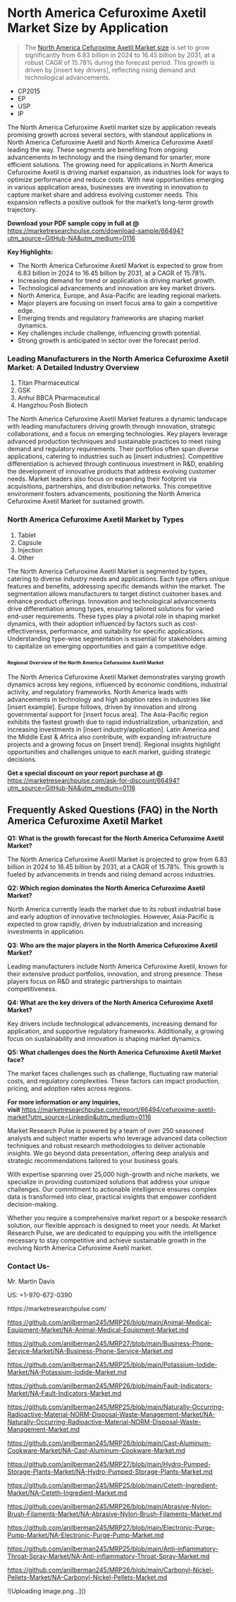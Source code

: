 <h1>North America Cefuroxime Axetil Market&nbsp;Size by Application</h1><blockquote><p>The <a href="https://marketresearchpulse.com/download-sample/66494?utm_source=GitHub-NA&amp;utm_medium=0116">North America Cefuroxime Axetil Market size</a> is set to grow significantly from 6.83 billion in 2024 to 16.45 billion by 2031, at a robust CAGR of 15.78% during the forecast period. This growth is driven by [insert key drivers], reflecting rising demand and technological advancements.</p></blockquote><ul><li>CP2015<li> EP<li> USP<li> IP</li></ul><p>The North America Cefuroxime Axetil market size by application reveals promising growth across several sectors, with standout applications in North America Cefuroxime Axetil and North America Cefuroxime Axetil leading the way. These segments are benefiting from ongoing advancements in technology and the rising demand for smarter, more efficient solutions. The growing need for applications in North America Cefuroxime Axetil is driving market expansion, as industries look for ways to optimize performance and reduce costs. With new opportunities emerging in various application areas, businesses are investing in innovation to capture market share and address evolving customer needs. This expansion reflects a positive outlook for the market’s long-term growth trajectory.</p><p><strong>Download your PDF sample copy in full at @ </strong><a href="https://marketresearchpulse.com/download-sample/66494?utm_source=GitHub-NA&amp;utm_medium=0116">https://marketresearchpulse.com/download-sample/66494?utm_source=GitHub-NA&amp;utm_medium=0116</a></p><p><strong>Key Highlights: </strong></p><ul><li>The North America Cefuroxime Axetil Market is expected to grow from 6.83 billion in 2024 to 16.45 billion by 2031, at a CAGR of 15.78%.</li><li>Increasing demand for trend or application is driving market growth.</li><li>Technological advancements and innovation are key market drivers.</li><li>North America, Europe, and Asia-Pacific are leading regional markets.</li><li>Major players are focusing on insert focus area to gain a competitive edge.</li><li>Emerging trends and regulatory frameworks are shaping market dynamics.</li><li>Key challenges include challenge, influencing growth potential.</li><li>Strong growth is anticipated in sector over the forecast period.</li></ul><h3>Leading Manufacturers in the North America Cefuroxime Axetil Market: A Detailed Industry Overview</h3><ol><li>Titan Pharmaceutical</li><li>GSK</li><li>Anhui BBCA Pharmaceutical</li><li>Hangzhou Posh Biotech</li></ol><div class="flex max-w-full flex-col flex-grow"><div class="min-h-8 text-message flex w-full flex-col items-end gap-2 whitespace-normal break-words [.text-message+&amp;]:mt-5" dir="auto" data-message-author-role="assistant" data-message-id="fd8432e4-4910-450d-b182-61b7bfb0a01f" data-message-model-slug="gpt-4o"><div class="flex w-full flex-col gap-1 empty:hidden first:pt-[3px]"><div class="markdown prose w-full break-words dark:prose-invert light"><p>The North America Cefuroxime Axetil Market features a dynamic landscape with leading manufacturers driving growth through innovation, strategic collaborations, and a focus on emerging technologies. Key players leverage advanced production techniques and sustainable practices to meet rising demand and regulatory requirements. Their portfolios often span diverse applications, catering to industries such as [insert industries]. Competitive differentiation is achieved through continuous investment in R&amp;D, enabling the development of innovative products that address evolving customer needs. Market leaders also focus on expanding their footprint via acquisitions, partnerships, and distribution networks. This competitive environment fosters advancements, positioning the North America Cefuroxime Axetil Market for sustained growth.</p></div></div></div></div><h3>North America Cefuroxime Axetil Market by Types</h3><ol><li>Tablet<li> Capsule<li> Injection<li> Other</li></ol><div class="flex max-w-full flex-col flex-grow"><div class="min-h-8 text-message flex w-full flex-col items-end gap-2 whitespace-normal break-words [.text-message+&amp;]:mt-5" dir="auto" data-message-author-role="assistant" data-message-id="084470be-0bb7-4664-bddf-5156b4f41249" data-message-model-slug="gpt-4o-mini"><div class="flex w-full flex-col gap-1 empty:hidden first:pt-[3px]"><div class="markdown prose w-full break-words dark:prose-invert light"><p>The North America Cefuroxime Axetil Market is segmented by types, catering to diverse industry needs and applications. Each type offers unique features and benefits, addressing specific demands within the market. The segmentation allows manufacturers to target distinct customer bases and enhance product offerings. Innovation and technological advancements drive differentiation among types, ensuring tailored solutions for varied end-user requirements. These types play a pivotal role in shaping market dynamics, with their adoption influenced by factors such as cost-effectiveness, performance, and suitability for specific applications. Understanding type-wise segmentation is essential for stakeholders aiming to capitalize on emerging opportunities and gain a competitive edge.</p></div></div></div></div><h3><span style="font-size: 11px;">Regional Overview of the North America Cefuroxime Axetil Market</span></h3><div class="flex max-w-full flex-col flex-grow"><div class="min-h-8 text-message flex w-full flex-col items-end gap-2 whitespace-normal break-words [.text-message+&amp;]:mt-5" dir="auto" data-message-author-role="assistant" data-message-id="e9038762-ce64-4e30-91c9-9bd413514231" data-message-model-slug="gpt-4o-mini"><div class="flex w-full flex-col gap-1 empty:hidden first:pt-[3px]"><div class="markdown prose w-full break-words dark:prose-invert light"><p>The North America Cefuroxime Axetil Market demonstrates varying growth dynamics across key regions, influenced by economic conditions, industrial activity, and regulatory frameworks. North America leads with advancements in technology and high adoption rates in industries like [insert example]. Europe follows, driven by innovation and strong governmental support for [insert focus area]. The Asia-Pacific region exhibits the fastest growth due to rapid industrialization, urbanization, and increasing investments in [insert industry/application]. Latin America and the Middle East &amp; Africa also contribute, with expanding infrastructure projects and a growing focus on [insert trend]. Regional insights highlight opportunities and challenges unique to each market, guiding strategic decisions.</p></div></div></div></div><p><strong>Get a special discount on your report purchase at @ </strong><a href="https://marketresearchpulse.com/ask-for-discount/66494?utm_source=GitHub-NA&amp;utm_medium=0116">https://marketresearchpulse.com/ask-for-discount/66494?utm_source=GitHub-NA&amp;utm_medium=0116</a></p><h2>Frequently Asked Questions (FAQ) in the North America Cefuroxime Axetil Market</h2><p><strong>Q1: What is the growth forecast for the North America Cefuroxime Axetil Market?</strong></p><p>The North America Cefuroxime Axetil Market is projected to grow from 6.83 billion in 2024 to 16.45 billion by 2031, at a CAGR of 15.78%. This growth is fueled by advancements in trends and rising demand across industries.</p><p><strong>Q2: Which region dominates the North America Cefuroxime Axetil Market?</strong></p><p>North America currently leads the market due to its robust industrial base and early adoption of innovative technologies. However, Asia-Pacific is expected to grow rapidly, driven by industrialization and increasing investments in application.</p><p><strong>Q3: Who are the major players in the North America Cefuroxime Axetil Market?</strong></p><p>Leading manufacturers include North America Cefuroxime Axetil, known for their extensive product portfolios, innovation, and strong presence. These players focus on R&amp;D and strategic partnerships to maintain competitiveness.</p><p><strong>Q4: What are the key drivers of the North America Cefuroxime Axetil Market?</strong></p><p>Key drivers include technological advancements, increasing demand for application, and supportive regulatory frameworks. Additionally, a growing focus on sustainability and innovation is shaping market dynamics.</p><p><strong>Q5: What challenges does the North America Cefuroxime Axetil Market face?</strong></p><p>The market faces challenges such as challenge, fluctuating raw material costs, and regulatory complexities. These factors can impact production, pricing, and adoption rates across regions.</p><p><strong>For more information or any inquiries, visit&nbsp;</strong><a href="https://marketresearchpulse.com/report/66494/cefuroxime-axetil-market?utm_source=Linkedin&utm_medium=0116">https://marketresearchpulse.com/report/66494/cefuroxime-axetil-market?utm_source=Linkedin&utm_medium=0116</a></p><p>Market Research Pulse is powered by a team of over 250 seasoned analysts and subject matter experts who leverage advanced data collection techniques and robust research methodologies to deliver actionable insights. We go beyond data presentation, offering deep analysis and strategic recommendations tailored to your business goals.</p><p>With expertise spanning over 25,000 high-growth and niche markets, we specialize in providing customized solutions that address your unique challenges. Our commitment to actionable intelligence ensures complex data is transformed into clear, practical insights that empower confident decision-making.</p><p>Whether you require a comprehensive market report or a bespoke research solution, our flexible approach is designed to meet your needs. At Market Research Pulse, we are dedicated to equipping you with the intelligence necessary to stay competitive and achieve sustainable growth in the evolving North America Cefuroxime Axetil market.</p><h3><strong>Contact Us-</strong></h3><p>Mr. Martin Davis</p><p>US: +1-970-672-0390</p><p>https://marketresearchpulse.com/</p><p><a href="https://github.com/anilberman245/MRP26/blob/main/Animal-Medical-Equipment-Market/NA-Animal-Medical-Equipment-Market.md">https://github.com/anilberman245/MRP26/blob/main/Animal-Medical-Equipment-Market/NA-Animal-Medical-Equipment-Market.md</a></p><p><a href="https://github.com/anilberman245/MRP27/blob/main/Business-Phone-Service-Market/NA-Business-Phone-Service-Market.md">https://github.com/anilberman245/MRP27/blob/main/Business-Phone-Service-Market/NA-Business-Phone-Service-Market.md</a></p><p><a href="https://github.com/anilberman245/MRP25/blob/main/Potassium-Iodide-Market/NA-Potassium-Iodide-Market.md">https://github.com/anilberman245/MRP25/blob/main/Potassium-Iodide-Market/NA-Potassium-Iodide-Market.md</a></p><p><a href="https://github.com/anilberman245/MRP26/blob/main/Fault-Indicators-Market/NA-Fault-Indicators-Market.md">https://github.com/anilberman245/MRP26/blob/main/Fault-Indicators-Market/NA-Fault-Indicators-Market.md</a></p><p><a href="https://github.com/anilberman245/MRP25/blob/main/Naturally-Occurring-Radioactive-Material-NORM-Disposal-Waste-Management-Market/NA-Naturally-Occurring-Radioactive-Material-NORM-Disposal-Waste-Management-Market.md">https://github.com/anilberman245/MRP25/blob/main/Naturally-Occurring-Radioactive-Material-NORM-Disposal-Waste-Management-Market/NA-Naturally-Occurring-Radioactive-Material-NORM-Disposal-Waste-Management-Market.md</a></p><p><a href="https://github.com/anilberman245/MRP26/blob/main/Cast-Aluminum-Cookware-Market/NA-Cast-Aluminum-Cookware-Market.md">https://github.com/anilberman245/MRP26/blob/main/Cast-Aluminum-Cookware-Market/NA-Cast-Aluminum-Cookware-Market.md</a></p><p><a href="https://github.com/anilberman245/MRP27/blob/main/Hydro-Pumped-Storage-Plants-Market/NA-Hydro-Pumped-Storage-Plants-Market.md">https://github.com/anilberman245/MRP27/blob/main/Hydro-Pumped-Storage-Plants-Market/NA-Hydro-Pumped-Storage-Plants-Market.md</a></p><p><a href="https://github.com/anilberman245/MRP25/blob/main/Ceteth-Ingredient-Market/NA-Ceteth-Ingredient-Market.md">https://github.com/anilberman245/MRP25/blob/main/Ceteth-Ingredient-Market/NA-Ceteth-Ingredient-Market.md</a></p><p><a href="https://github.com/anilberman245/MRP26/blob/main/Abrasive-Nylon-Brush-Filaments-Market/NA-Abrasive-Nylon-Brush-Filaments-Market.md">https://github.com/anilberman245/MRP26/blob/main/Abrasive-Nylon-Brush-Filaments-Market/NA-Abrasive-Nylon-Brush-Filaments-Market.md</a></p><p><a href="https://github.com/anilberman245/MRP27/blob/main/Electronic-Purge-Pump-Market/NA-Electronic-Purge-Pump-Market.md">https://github.com/anilberman245/MRP27/blob/main/Electronic-Purge-Pump-Market/NA-Electronic-Purge-Pump-Market.md</a></p><p><a href="https://github.com/anilberman245/MRP25/blob/main/Anti-inflammatory-Throat-Spray-Market/NA-Anti-inflammatory-Throat-Spray-Market.md">https://github.com/anilberman245/MRP25/blob/main/Anti-inflammatory-Throat-Spray-Market/NA-Anti-inflammatory-Throat-Spray-Market.md</a></p><p><a href="https://github.com/anilberman245/MRP26/blob/main/Carbonyl-Nickel-Pellets-Market/NA-Carbonyl-Nickel-Pellets-Market.md">https://github.com/anilberman245/MRP26/blob/main/Carbonyl-Nickel-Pellets-Market/NA-Carbonyl-Nickel-Pellets-Market.md</a></p>
![Uploading image.png…]()
